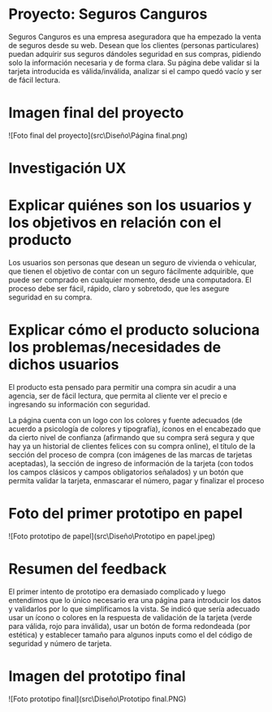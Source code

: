 # Proyecto: Seguros Canguros

Seguros Canguros es una empresa aseguradora que ha empezado la venta de seguros desde su web. Desean que los clientes (personas particulares) puedan adquirir sus seguros dándoles seguridad en sus compras, pidiendo solo la información necesaria y de forma clara. Su página debe validar si la tarjeta introducida es válida/inválida, analizar si el campo quedó vacío y ser de fácil lectura.

# Imagen final del proyecto

![Foto final del proyecto](src\Diseño\Página final.png)

# Investigación UX

  # Explicar quiénes son los usuarios y los objetivos en relación con el producto
  
  Los usuarios son personas que desean un seguro de vivienda o vehicular, que tienen el objetivo de contar con un seguro fácilmente adquirible, que puede ser comprado en cualquier momento, desde una computadora. El proceso debe ser fácil, rápido, claro y sobretodo, que les asegure seguridad en su compra.

  # Explicar cómo el producto soluciona los problemas/necesidades de dichos usuarios
  
  El producto esta pensado para permitir una compra sin acudir a una agencia, ser de fácil lectura, que permita al cliente ver el precio e ingresando su información con seguridad.

  La página cuenta con un logo con los colores y fuente adecuados (de acuerdo a psicología de colores y tipografía), íconos en el encabezado que da cierto nivel de confianza (afirmando que su compra será segura y que hay ya un historial de clientes felices con su compra online), el título de la sección del proceso de compra (con imágenes de las marcas de tarjetas aceptadas), la sección de ingreso de información de la tarjeta (con todos los campos clásicos y campos obligatorios señalados) y un botón que permita validar la tarjeta, enmascarar el número, pagar y finalizar el proceso

  # Foto del primer prototipo en papel

  ![Foto prototipo de papel](src\Diseño\Prototipo en papel.jpeg)

  # Resumen del feedback

  El primer intento de prototipo era demasiado complicado y luego entendimos que lo único necesario era una página para introducir los datos y validarlos por lo que simplificamos la vista. Se indicó que sería adecuado usar un ícono o colores en la respuesta de validación de la tarjeta (verde para válida, rojo para inválida), usar un botón de forma redondeada (por estética) y establecer tamaño para algunos inputs como el del código de seguridad y número de tarjeta.

  # Imagen del prototipo final
 
  ![Foto prototipo final](src\Diseño\Prototipo final.PNG)  